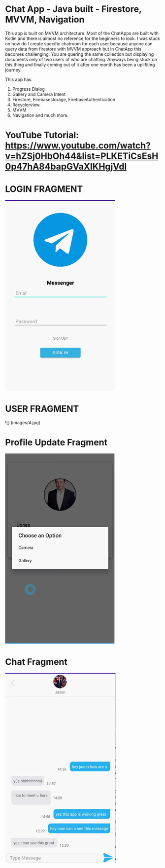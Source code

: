 # Chat App - Java built - Firestore, MVVM, Navigation 

This app is built on MVVM architecture. Most of the ChatApps are built with Kotlin and there is almost no reference for the beginners to look. I was stuck on how do I create specific chatroom
for each user because anyone can query data from firestore with MVVM approach but in ChatApp this becomes challenging. You are quering the same collection but displaying 
documents only of two users of who are chatting. Anyways being stuck on this thing and finally coming out of it after one month has been a uplifiting journey. 

This app has. 

1. Progress Dialog
2. Gallery and Camera Intent
3. Firestore, Firebasestorage, FirebaseAuthentication
4. Recyclerview. 
5. MVVM
6. Navigation and much more. 

# YouTube Tutorial: https://www.youtube.com/watch?v=hZSj0HbOh44&list=PLKETiCsEsH0p47hA84bapGVaXIKHgjVdl

# LOGIN FRAGMENT
![](images/1.jpg)

# USER FRAGMENT
![] (images/4.jpg)

# Profile Update Fragment
![](images/5.jpg)

# Chat Fragment
![](images/3.jpg)



